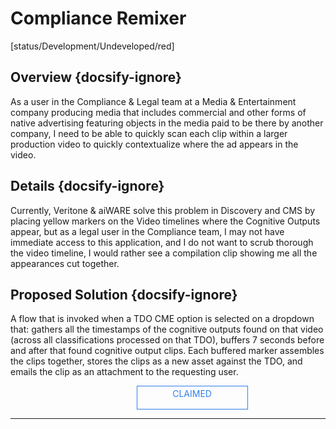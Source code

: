 <!--TODO: Replace all references to "VDA", "Developer Application", and "Developer App" with "Veritone Developer"-->

<style>
    #claim-this-flow-btn {
        display: block;
        color: #2F80ED;
        border: 1px solid #2F80ED;
        width: 170px;
        height: 30px;
        text-align: center;
        padding: 3px;
        position: relative;
        text-decoration: none;
        left: 40%;
    }
</style>

# Compliance Remixer
[status/Development/Undeveloped/red]



## Overview {docsify-ignore}
As a user in the Compliance & Legal team at a Media & Entertainment company producing media that includes commercial and other forms of native advertising featuring objects in the media paid to be there by another company, I need to be able to quickly scan each clip within a larger production video to quickly contextualize where the ad appears in the video. 

## Details {docsify-ignore}
Currently, Veritone & aiWARE solve this problem in Discovery and CMS by placing yellow markers on the Video timelines where the Cognitive Outputs appear, but as a legal user in the Compliance team, I may not have immediate access to this application, and I do not want to scrub thorough the video timeline, I would rather see a compilation clip showing me all the appearances cut together.

## Proposed Solution {docsify-ignore}
A flow that is invoked when a TDO CME option is selected on a dropdown that: gathers all the timestamps of the cognitive outputs found on that video (across all classifications processed on that TDO), buffers 7 seconds before and after that found cognitive output clips. Each buffered marker assembles the clips together, stores the clips as a new asset against the TDO, and emails the clip as an attachment to the requesting user.

<a target="_blank" href="#" id="claim-this-flow-btn">CLAIMED</a>

<hr>